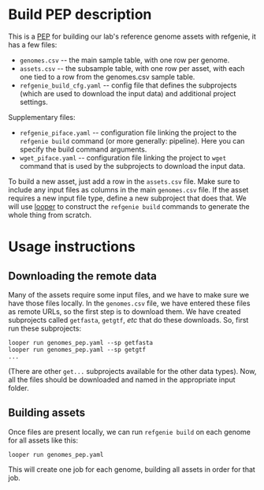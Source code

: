 # Build PEP description

This is a [PEP](https://pepkit.github.io) for building our lab's reference genome assets with refgenie, it has a few files:

- `genomes.csv` -- the main sample table, with one row per genome.
- `assets.csv` -- the subsample table, with one row per asset, with each one tied to a row from the genomes.csv sample table.
- `refgenie_build_cfg.yaml` -- config file that defines the subprojects (which are used to download the input data) and additional project settings.

Supplementary files:

- `refgenie_piface.yaml` -- configuration file linking the project to the `refgenie build` command (or more generally: pipeline). Here you can specify the build command arguments.
- `wget_piface.yaml` -- configuration file linking the project to `wget` command that is used by the subprojects to download the input data.

To build a new asset, just add a row in the `assets.csv` file. Make sure to include any input files as columns in the main `genomes.csv` file. If the asset requires a new input file type, define a new subproject that does that. We will use [looper](http://looper.databio.org) to construct the `refgenie build` commands to generate the whole thing from scratch.

# Usage instructions
## Downloading the remote data

Many of the assets require some input files, and we have to make sure we have those files locally. In the `genomes.csv` file, we have entered these files as remote URLs, so the first step is to download them. We have created subprojects called `getfasta`, `getgtf`, *etc* that do these downloads. So, first run these subprojects:

```
looper run genomes_pep.yaml --sp getfasta
looper run genomes_pep.yaml --sp getgtf
...
```

(There are other `get...` subprojects available for the other data types). Now, all the files should be downloaded and named in the appropriate input folder. 

## Building assets

Once files are present locally, we can run `refgenie build` on each genome for all assets like this:

```
looper run genomes_pep.yaml
```

This will create one job for each genome, building all assets in order for that job.
